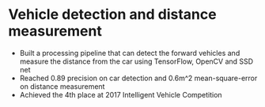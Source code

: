 # Vehicle detection and distance measurement
- Built a processing pipeline that can detect the forward vehicles and measure the distance from the car using TensorFlow, OpenCV and SSD net
- Reached 0.89 precision on car detection and 0.6m^2 mean-square-error on distance measurement
- Achieved the 4th place at 2017 Intelligent Vehicle Competition
